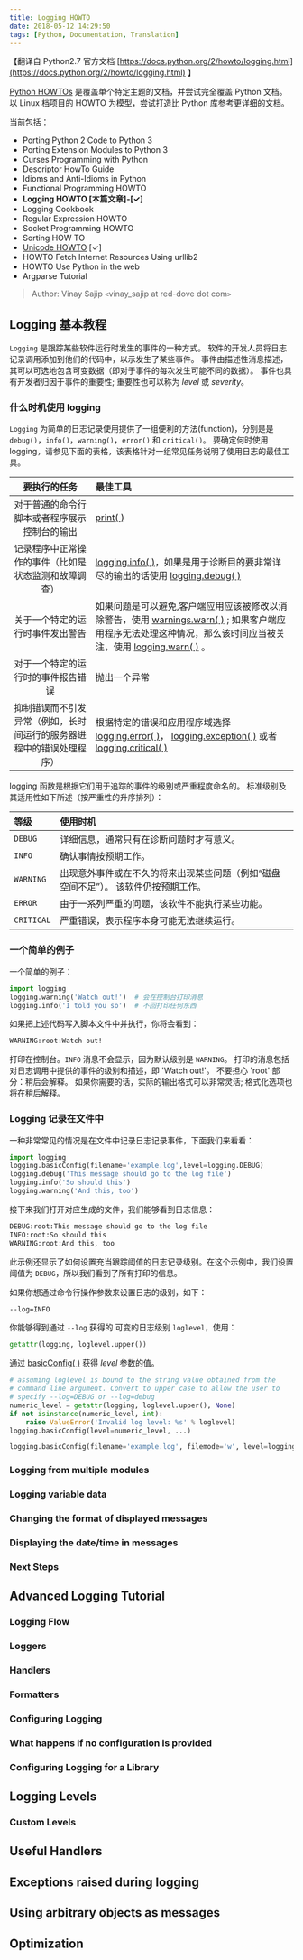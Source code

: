 ```yaml
---
title: Logging HOWTO
date: 2018-05-12 14:29:50
tags: [Python, Documentation, Translation]
---
```


【翻译自 Python2.7 官方文档 [https://docs.python.org/2/howto/logging.html](https://docs.python.org/2/howto/logging.html) 】

[Python HOWTOs](https://docs.python.org/2/howto/index.html) 是覆盖单个特定主题的文档，并尝试完全覆盖 Python 文档。 以 Linux 档项目的 HOWTO 为模型，尝试打造比 Python 库参考更详细的文档。

当前包括：

* Porting Python 2 Code to Python 3
* Porting Extension Modules to Python 3
* Curses Programming with Python
* Descriptor HowTo Guide
* Idioms and Anti-Idioms in Python
* Functional Programming HOWTO
* **Logging HOWTO [本篇文章]-[✓]**
* Logging Cookbook
* Regular Expression HOWTO
* Socket Programming HOWTO
* Sorting HOW TO
* [Unicode HOWTO](/2018/03/02/Unicode-HOWTO/) [✓]
* HOWTO Fetch Internet Resources Using urllib2
* HOWTO Use Python in the web
* Argparse Tutorial

<!-- more -->

> Author: Vinay Sajip `<`vinay_sajip at red-dove dot com`>`

## Logging 基本教程

`Logging` 是跟踪某些软件运行时发生的事件的一种方式。 软件的开发人员将日志记录调用添加到他们的代码中，以示发生了某些事件。 事件由描述性消息描述，其可以可选地包含可变数据（即对于事件的每次发生可能不同的数据）。 事件也具有开发者归因于事件的重要性; 重要性也可以称为 _level_ 或 _severity_。

### 什么时机使用 logging

`Logging` 为简单的日志记录使用提供了一组便利的方法(function)，分别是是 `debug()`，`info()`，`warning()`，`error()` 和 `critical()`。 要确定何时使用 logging，请参见下面的表格，该表格针对一组常见任务说明了使用日志的最佳工具。

|                             要执行的任务                             | 最佳工具                                                                                                                                                                                                                                                                                               |
| :------------------------------------------------------------------: | :----------------------------------------------------------------------------------------------------------------------------------------------------------------------------------------------------------------------------------------------------------------------------------------------------- |
|             对于普通的命令行脚本或者程序展示控制台的输出             | [print( )](https://docs.python.org/2/library/functions.html#print)                                                                                                                                                                                                                                     |
|         记录程序中正常操作的事件（比如是状态监测和故障调查）         | [logging.info( )](https://docs.python.org/2/library/logging.html#logging.info)，如果是用于诊断目的要非常详尽的输出的话使用 [logging.debug( )](https://docs.python.org/2/library/logging.html#logging.debug)                                                                                            |
|                   关于一个特定的运行时事件发出警告                   | 如果问题是可以避免,客户端应用应该被修改以消除警告，使用 [warnings.warn( )](https://docs.python.org/2/library/warnings.html#warnings.warn) ; 如果客户端应用程序无法处理这种情况，那么该时间应当被关注，使用 [logging.warn( )](https://docs.python.org/2/library/logging.html#logging.warning) 。       |
|                  对于一个特定的运行时的事件报告错误                  | 抛出一个异常                                                                                                                                                                                                                                                                                           |
| 抑制错误而不引发异常（例如，长时间运行的服务器进程中的错误处理程序） | 根据特定的错误和应用程序域选择 [logging.error( )](https://docs.python.org/2/library/logging.html#logging.error)， [logging.exception( )](https://docs.python.org/2/library/logging.html#logging.exception) 或者 [logging.critical( )](https://docs.python.org/2/library/logging.html#logging.critical) |

logging 函数是根据它们用于追踪的事件的级别或严重程度命名的。 标准级别及其适用性如下所述（按严重性的升序排列）：

| 等级       | 使用时机                                                                            |
| :--------- | :---------------------------------------------------------------------------------- |
| `DEBUG`    | 详细信息，通常只有在诊断问题时才有意义。                                            |
| `INFO`     | 确认事情按预期工作。                                                                |
| `WARNING`  | 出现意外事件或在不久的将来出现某些问题（例如“磁盘空间不足”）。 该软件仍按预期工作。 |
| `ERROR`    | 由于一系列严重的问题，该软件不能执行某些功能。                                      |
| `CRITICAL` | 严重错误，表示程序本身可能无法继续运行。                                            |

### 一个简单的例子

一个简单的例子：

```Python
import logging
logging.warning('Watch out!')  # 会在控制台打印消息
logging.info('I told you so')  # 不回打印任何东西
```

如果把上述代码写入脚本文件中并执行，你将会看到：

```Bash
WARNING:root:Watch out!
```

打印在控制台。`INFO` 消息不会显示，因为默认级别是 `WARNING`。 打印的消息包括对日志调用中提供的事件的级别和描述，即 'Watch out!'。 不要担心 'root' 部分：稍后会解释。 如果你需要的话，实际的输出格式可以非常灵活; 格式化选项也将在稍后解释。

### Logging 记录在文件中

一种非常常见的情况是在文件中记录日志记录事件，下面我们来看看：

```python
import logging
logging.basicConfig(filename='example.log',level=logging.DEBUG)
logging.debug('This message should go to the log file')
logging.info('So should this')
logging.warning('And this, too')
```

接下来我们打开对应生成的文件，我们能够看到日志信息：

```bash
DEBUG:root:This message should go to the log file
INFO:root:So should this
WARNING:root:And this, too
```

此示例还显示了如何设置充当跟踪阈值的日志记录级别。在这个示例中，我们设置阈值为 `DEBUG`，所以我们看到了所有打印的信息。

如果你想通过命令行操作参数来设置日志的级别，如下：

```bash
--log=INFO
```

你能够得到通过 `--log` 获得的 可变的日志级别 `loglevel`，使用：

```python
getattr(logging, loglevel.upper())
```

通过 [basicConfig( )](https://docs.python.org/2/library/logging.html#logging.basicConfig) 获得 _level_ 参数的值。

```python
# assuming loglevel is bound to the string value obtained from the
# command line argument. Convert to upper case to allow the user to
# specify --log=DEBUG or --log=debug
numeric_level = getattr(logging, loglevel.upper(), None)
if not isinstance(numeric_level, int):
    raise ValueError('Invalid log level: %s' % loglevel)
logging.basicConfig(level=numeric_level, ...)
```

```python
logging.basicConfig(filename='example.log', filemode='w', level=logging.DEBUG)
```

### Logging from multiple modules

### Logging variable data

### Changing the format of displayed messages

### Displaying the date/time in messages

### Next Steps

## Advanced Logging Tutorial

### Logging Flow

### Loggers

### Handlers

### Formatters

### Configuring Logging

### What happens if no configuration is provided

### Configuring Logging for a Library

## Logging Levels

### Custom Levels

## Useful Handlers

## Exceptions raised during logging

## Using arbitrary objects as messages

## Optimization
